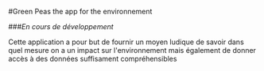 #Green Peas the app for the environnement

###*En cours de développement*

Cette application a pour but de fournir un moyen ludique de savoir dans quel mesure on a un impact sur l'environnement mais également de donner accès à des données suffisament compréhensibles
